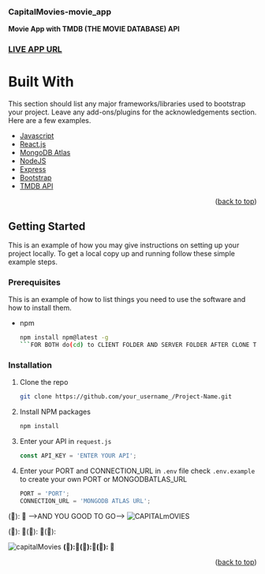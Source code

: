 ### CapitalMovies-movie_app
**Movie App with TMDB (THE MOVIE DATABASE) API**
### [LIVE APP URL](https://capitalmovie1s.netlify.app/)

# Built With

This section should list any major frameworks/libraries used to bootstrap your project. Leave any add-ons/plugins for the acknowledgements section. Here are a few examples.

* [Javascript](https://www.javascript.com/)
* [React.js](https://reactjs.org/)
* [MongoDB Atlas](https://www.mongodb.com/cloud/atlas/efficiency?utm_source=google&utm_campaign=gs_apac_india_search_core_brand_atlas_desktop&utm_term=mongodb&utm_medium=cpc_paid_search&utm_ad=e&utm_ad_campaign_id=12212624347&gclid=CjwKCAjwkvWKBhB4EiwA-GHjFtBP_QoW8uMIXtyoBQfdily71h8hJ9XJmEXtFt13y1Ss9t_maovnkhoCoyQQAvD_BwE)
* [NodeJS](https://nodejs.org/en/)
* [Express](https://expressjs.com/)
* [Bootstrap](https://getbootstrap.com)
* [TMDB API](https://www.themoviedb.org/)

<p align="right">(<a href="#top">back to top</a>)</p>

<!-- GETTING STARTED -->
## Getting Started

This is an example of how you may give instructions on setting up your project locally.
To get a local copy up and running follow these simple example steps.

### Prerequisites

This is an example of how to list things you need to use the software and how to install them.
* npm
  ```sh
  npm install npm@latest -g
  ```FOR BOTH do(cd) to CLIENT FOLDER AND SERVER FOLDER AFTER CLONE THE REPO

### Installation

1. Clone the repo
   ```sh
   git clone https://github.com/your_username_/Project-Name.git
   ```
2. Install NPM packages
   ```sh
   npm install
   ```
3. Enter your API in `request.js`
   ```js
   const API_KEY = 'ENTER YOUR API';
   ```
4. Enter your PORT and CONNECTION_URL in `.env` file check `.env.example` to create your own PORT or MONGODBATLAS_URL
   ```js
   PORT = 'PORT';
   CONNECTION_URL = 'MONGODB ATLAS URL';
   ```
(&#x1F34E;): 🍎 -->AND YOU GOOD TO GO-->
![CAPITALmOVIES](https://user-images.githubusercontent.com/71437463/136223106-0019b41a-9ecc-4d91-99a2-0d6de5df152d.png)

(&#x1F53B;): 🔻(&#x1F53B;): 🔻(&#x1F53B;):

![capitalMovies](https://user-images.githubusercontent.com/71437463/136223203-051d6f1a-4ca9-418a-ba5e-b282c1ec9323.png)
**(&#x1F4D7;):📗(&#x1F4D8;):📘(&#x1F4D9;): 📙**
<p align="right">(<a href="#top">back to top</a>)</p>

